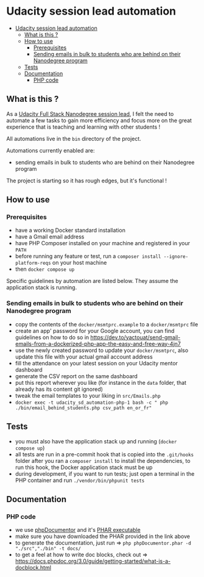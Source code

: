 # Udacity session lead automation

<!-- TOC -->

- [Udacity session lead automation](#udacity-session-lead-automation)
    - [What is this ?](#what-is-this-)
    - [How to use](#how-to-use)
        - [Prerequisites](#prerequisites)
        - [Sending emails in bulk to students who are behind on their Nanodegree program](#sending-emails-in-bulk-to-students-who-are-behind-on-their-nanodegree-program)
    - [Tests](#tests)
    - [Documentation](#documentation)
        - [PHP code](#php-code)

<!-- /TOC -->

## What is this ?

As a [Udacity Full Stack Nanodegree session lead](https://www.udacity.com/course/full-stack-web-developer-nanodegree--nd0044),
I felt the need to automate a few tasks to gain more efficiency and focus more on the great experience that is teaching and learning with other students !

All automations live in the `bin` directory of the project.

Automations currently enabled are:

- sending emails in bulk to students who are behind on their Nanodegree program

The project is starting so it has rough edges, but it's functional !

## How to use

### Prerequisites

- have a working Docker standard installation
- have a Gmail email address
- have PHP Composer installed on your machine and registered in your `PATH`
- before running any feature or test, run a `composer install --ignore-platform-reqs` on your host machine
- then `docker compose up`

Specific guidelines by automation are listed below. They assume the application stack is running.

### Sending emails in bulk to students who are behind on their Nanodegree program

- copy the contents of the `docker/msmtprc.example` to a `docker/msmtprc` file
- create an app' password for your Google account, you can find guidelines on how to do so in <https://dev.to/yactouat/send-gmail-emails-from-a-dockerized-php-app-the-easy-and-free-way-4jn7>
- use the newly created password to update your `docker/msmtprc`, also update this file with your actual gmail account address
- fill the attendance on your latest session on your Udacity mentor dashboard
- generate the CSV report on the same dashboard
- put this report wherever you like (for instance in the `data` folder, that already has its content git ignored)
- tweak the email templates to your liking in `src/Emails.php`
- `docker exec -t udacity_sd_automation-php-1 bash -c " php ./bin/email_behind_students.php csv_path en_or_fr"`

## Tests

- you must also have the application stack up and running (`docker compose up`)
- all tests are run in a pre-commit hook that is copied into the `.git/hooks` folder after you ran a `composer install` to install the dependencies, to run this hook, the Docker application stack must be up
- during development, if you want to run tests; just open a terminal in the PHP container and run `./vendor/bin/phpunit tests`

## Documentation

### PHP code

- we use [phpDocumentor](https://www.phpdoc.org/) and it's [PHAR executable](https://phpdoc.org/phpDocumentor.phar)
- make sure you have downloaded the PHAR provided in the link above
- to generate the documentation, just run => `php phpDocumentor.phar -d "./src","./bin" -t docs/`
- to get a feel at how to write doc blocks, check out => <https://docs.phpdoc.org/3.0/guide/getting-started/what-is-a-docblock.html>
